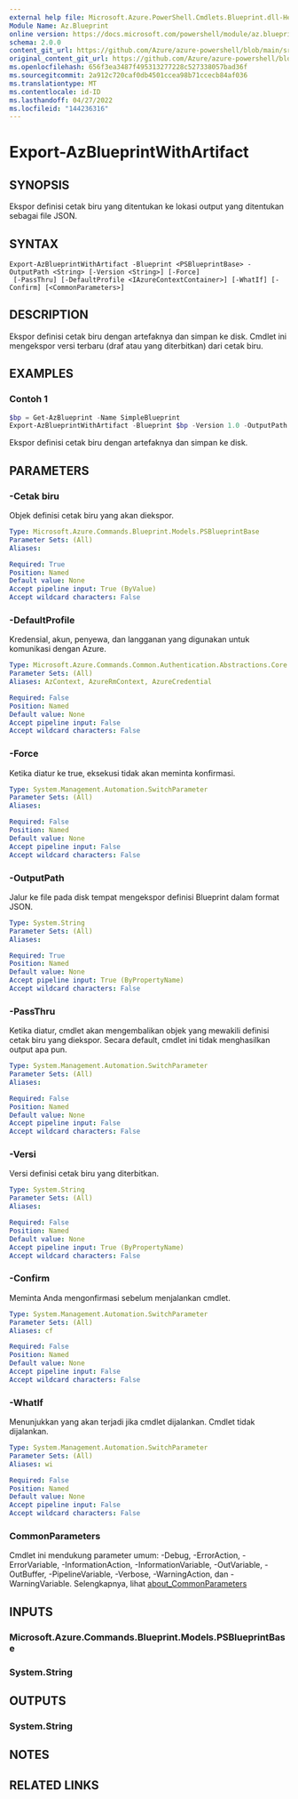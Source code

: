 ```yaml
---
external help file: Microsoft.Azure.PowerShell.Cmdlets.Blueprint.dll-Help.xml
Module Name: Az.Blueprint
online version: https://docs.microsoft.com/powershell/module/az.blueprint/export-azblueprintwithartifact
schema: 2.0.0
content_git_url: https://github.com/Azure/azure-powershell/blob/main/src/Blueprint/Blueprint/help/Export-AzBlueprintWithArtifact.md
original_content_git_url: https://github.com/Azure/azure-powershell/blob/main/src/Blueprint/Blueprint/help/Export-AzBlueprintWithArtifact.md
ms.openlocfilehash: 656f3ea3487f495313277228c527338057bad36f
ms.sourcegitcommit: 2a912c720caf0db4501ccea98b71ccecb84af036
ms.translationtype: MT
ms.contentlocale: id-ID
ms.lasthandoff: 04/27/2022
ms.locfileid: "144236316"
---
```

# Export-AzBlueprintWithArtifact

## SYNOPSIS
Ekspor definisi cetak biru yang ditentukan ke lokasi output yang ditentukan sebagai file JSON. 

## SYNTAX

```
Export-AzBlueprintWithArtifact -Blueprint <PSBlueprintBase> -OutputPath <String> [-Version <String>] [-Force]
 [-PassThru] [-DefaultProfile <IAzureContextContainer>] [-WhatIf] [-Confirm] [<CommonParameters>]
```

## DESCRIPTION
Ekspor definisi cetak biru dengan artefaknya dan simpan ke disk. Cmdlet ini mengekspor versi terbaru (draf atau yang diterbitkan) dari cetak biru.

## EXAMPLES

### Contoh 1
```powershell
$bp = Get-AzBlueprint -Name SimpleBlueprint
Export-AzBlueprintWithArtifact -Blueprint $bp -Version 1.0 -OutputPath C:\Blueprints
```

Ekspor definisi cetak biru dengan artefaknya dan simpan ke disk.

## PARAMETERS

### -Cetak biru
Objek definisi cetak biru yang akan diekspor.

```yaml
Type: Microsoft.Azure.Commands.Blueprint.Models.PSBlueprintBase
Parameter Sets: (All)
Aliases:

Required: True
Position: Named
Default value: None
Accept pipeline input: True (ByValue)
Accept wildcard characters: False
```

### -DefaultProfile
Kredensial, akun, penyewa, dan langganan yang digunakan untuk komunikasi dengan Azure.

```yaml
Type: Microsoft.Azure.Commands.Common.Authentication.Abstractions.Core.IAzureContextContainer
Parameter Sets: (All)
Aliases: AzContext, AzureRmContext, AzureCredential

Required: False
Position: Named
Default value: None
Accept pipeline input: False
Accept wildcard characters: False
```

### -Force
Ketika diatur ke true, eksekusi tidak akan meminta konfirmasi.

```yaml
Type: System.Management.Automation.SwitchParameter
Parameter Sets: (All)
Aliases:

Required: False
Position: Named
Default value: None
Accept pipeline input: False
Accept wildcard characters: False
```

### -OutputPath
Jalur ke file pada disk tempat mengekspor definisi Blueprint dalam format JSON.

```yaml
Type: System.String
Parameter Sets: (All)
Aliases:

Required: True
Position: Named
Default value: None
Accept pipeline input: True (ByPropertyName)
Accept wildcard characters: False
```

### -PassThru
Ketika diatur, cmdlet akan mengembalikan objek yang mewakili definisi cetak biru yang diekspor. Secara default, cmdlet ini tidak menghasilkan output apa pun.

```yaml
Type: System.Management.Automation.SwitchParameter
Parameter Sets: (All)
Aliases:

Required: False
Position: Named
Default value: None
Accept pipeline input: False
Accept wildcard characters: False
```

### -Versi
Versi definisi cetak biru yang diterbitkan.

```yaml
Type: System.String
Parameter Sets: (All)
Aliases:

Required: False
Position: Named
Default value: None
Accept pipeline input: True (ByPropertyName)
Accept wildcard characters: False
```

### -Confirm
Meminta Anda mengonfirmasi sebelum menjalankan cmdlet.

```yaml
Type: System.Management.Automation.SwitchParameter
Parameter Sets: (All)
Aliases: cf

Required: False
Position: Named
Default value: None
Accept pipeline input: False
Accept wildcard characters: False
```

### -WhatIf
Menunjukkan yang akan terjadi jika cmdlet dijalankan. Cmdlet tidak dijalankan.

```yaml
Type: System.Management.Automation.SwitchParameter
Parameter Sets: (All)
Aliases: wi

Required: False
Position: Named
Default value: None
Accept pipeline input: False
Accept wildcard characters: False
```

### CommonParameters
Cmdlet ini mendukung parameter umum: -Debug, -ErrorAction, -ErrorVariable, -InformationAction, -InformationVariable, -OutVariable, -OutBuffer, -PipelineVariable, -Verbose, -WarningAction, dan -WarningVariable. Selengkapnya, lihat [about_CommonParameters](http://go.microsoft.com/fwlink/?LinkID=113216)

## INPUTS

### Microsoft.Azure.Commands.Blueprint.Models.PSBlueprintBase

### System.String

## OUTPUTS

### System.String

## NOTES

## RELATED LINKS
